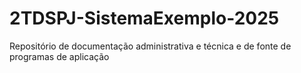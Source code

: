# 2TDSPJ-SistemaExemplo-2025
Repositório de documentação administrativa e técnica e de fonte de programas de aplicação
